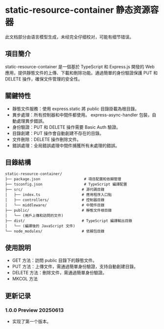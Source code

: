 # static-resource-container 静态资源容器

此文档部分由语言模型生成，未经完全仔细校对，可能有细节错误。

## 項目簡介
static-resource-container 是一個基於 TypeScript 和 Express.js 開發的 Web 應用，提供靜態文件的上傳、下載和刪除功能。通過簡單的身份驗證保護 PUT 和 DELETE 操作，確保文件管理的安全性。

## 關鍵特性
- 靜態文件服務：使用 express.static 將 public 目錄掛載為根目錄。
- 異步處理：所有控制器和中間件都使用。 express-async-handler 包裝，自動處理異步錯誤。
- 身份驗證：PUT 和 DELETE 操作需要 Basic Auth 驗證。
- 目錄創建：PUT 操作會自動創建不存在的目錄。
- 文件刪除：DELETE 操作刪除文件。
- 錯誤處理：全局錯誤處理中間件捕獲所有未處理的錯誤。

## 目錄結構

```
static-resource-container/
├── package.json                    # 項目配置和依賴管理
├── tsconfig.json                   # TypeScript 編譯配置
├── src/                           # 源代碼目錄
│   ├── index.ts                   # 應用程序入口點
│   ├── controllers/               # 控制器目錄
│   └── middleware/                # 中間件目錄
├── public/                        # 靜態文件根目錄
│   └── (用戶上傳和訪問的文件)
├── dist/                          # TypeScript 編譯輸出目錄
│   └── (編譯後的 JavaScript 文件)
└── node_modules/                  # 依賴包目錄
```

## 使用說明
- GET 方法：訪問 public 目錄下的靜態文件。
- PUT 方法：上傳文件，需通過簡單身份驗證，支持自動創建目錄。
- DELETE 方法：刪除文件，需通過簡單身份驗證。
- MKCOL 方法

## 更新记录

### 1.0.0 Preview 20250613

- 实现了第一个版本。